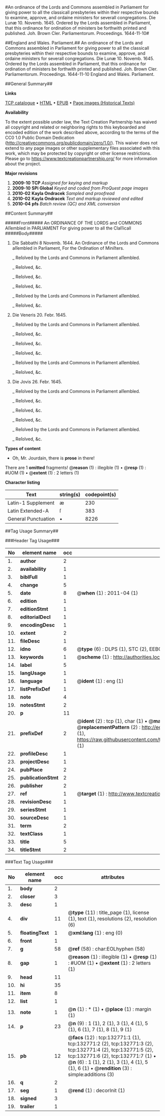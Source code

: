 #An ordinance of the Lords and Commons assembled in Parliament for giving power to all the classicall presbyteries within their respective bounds to examine, approve, and ordaine ministers for severall congregations. Die Lunæ 10. Novemb. 1645. Ordered by the Lords assembled in Parliament, that this ordinance for ordination of ministers be forthwith printed and published. Joh. Brown Cler. Parliamentorum. Proceedings. 1644-11-10#

##England and Wales. Parliament.##
An ordinance of the Lords and Commons assembled in Parliament for giving power to all the classicall presbyteries within their respective bounds to examine, approve, and ordaine ministers for severall congregations. Die Lunæ 10. Novemb. 1645. Ordered by the Lords assembled in Parliament, that this ordinance for ordination of ministers be forthwith printed and published. Joh. Brown Cler. Parliamentorum.
Proceedings. 1644-11-10
England and Wales. Parliament.

##General Summary##

**Links**

[TCP catalogue](http://www.ota.ox.ac.uk/tcp/)  • 
[HTML](http://tei.it.ox.ac.uk/tcp/Texts-HTML/free/A83/A83097.html)  • 
[EPUB](http://tei.it.ox.ac.uk/tcp/Texts-EPUB/free/A83/A83097.epub) • 
[Page images (Historical Texts)](https://historicaltexts.jisc.ac.uk/eebo-99897393e)

**Availability**

To the extent possible under law, the Text Creation Partnership has waived all copyright and related or neighboring rights to this keyboarded and encoded edition of the work described above, according to the terms of the CC0 1.0 Public Domain Dedication (http://creativecommons.org/publicdomain/zero/1.0/). This waiver does not extend to any page images or other supplementary files associated with this work, which may be protected by copyright or other license restrictions. Please go to https://www.textcreationpartnership.org/ for more information about the project.

**Major revisions**

1. __2009-10__ __TCP__ *Assigned for keying and markup*
1. __2009-10__ __SPi Global__ *Keyed and coded from ProQuest page images*
1. __2010-02__ __Kayla Ondracek__ *Sampled and proofread*
1. __2010-02__ __Kayla Ondracek__ *Text and markup reviewed and edited*
1. __2010-04__ __pfs__ *Batch review (QC) and XML conversion*

##Content Summary##

#####Front#####
An ORDINANCE OF THE LORDS and COMMONS Aſſembled in PARLIAMENT For giving power to all the Claſſicall
#####Body#####

1. Die Sabbathi 8 Novemb. 1644. An Ordinance of the Lords and Commons aſſembled in Parliament, For the Ordination of Miniſters.

    _ Reſolved by the Lords and Commons in Parliament aſſembled.

    _ Reſolved, &c.

    _ Reſolved, &c.

    _ Reſolved, &c.

    _ Reſolved by the Lords and Commons in Parliament aſſembled.

    _ Reſolved, &c.

1. Die Veneris 20. Febr. 1645.

    _ Reſolved by the Lords and Commons in Parliament aſſembled.

    _ Reſolved, &c.

    _ Reſolved, &c.

    _ Reſolved, &c.

    _ Reſolved by the Lords and Commons in Parliament aſſembled.

    _ Reſolved, &c.

1. Die Jovis 26. Febr. 1645.

    _ Reſolved by the Lords and Commons in Parliament aſſembled.

    _ Reſolved, &c.

    _ Reſolved, &c.

    _ Reſolved, &c.

    _ Reſolved by the Lords and Commons in Parliament aſſembled.

    _ Reſolved, &c.

**Types of content**

  * Oh, Mr. Jourdain, there is **prose** in there!

There are 1 **omitted** fragments! 
 @__reason__ (1) : illegible (1)  •  @__resp__ (1) : #UOM (1)  •  @__extent__ (1) : 2 letters (1)

**Character listing**


|Text|string(s)|codepoint(s)|
|---|---|---|
|Latin-1 Supplement|æ|230|
|Latin Extended-A|ſ|383|
|General Punctuation|•|8226|

##Tag Usage Summary##

###Header Tag Usage###

|No|element name|occ|attributes|
|---|---|---|---|
|1.|__author__|2||
|2.|__availability__|1||
|3.|__biblFull__|1||
|4.|__change__|5||
|5.|__date__|8| @__when__ (1) : 2011-04 (1)|
|6.|__edition__|1||
|7.|__editionStmt__|1||
|8.|__editorialDecl__|1||
|9.|__encodingDesc__|1||
|10.|__extent__|2||
|11.|__fileDesc__|1||
|12.|__idno__|6| @__type__ (6) : DLPS (1), STC (2), EEBO-CITATION (1), PROQUEST (1), VID (1)|
|13.|__keywords__|1| @__scheme__ (1) : http://authorities.loc.gov/ (1)|
|14.|__label__|5||
|15.|__langUsage__|1||
|16.|__language__|1| @__ident__ (1) : eng (1)|
|17.|__listPrefixDef__|1||
|18.|__note__|4||
|19.|__notesStmt__|2||
|20.|__p__|11||
|21.|__prefixDef__|2| @__ident__ (2) : tcp (1), char (1)  •  @__matchPattern__ (2) : ([0-9\-]+):([0-9IVX]+) (1), (.+) (1)  •  @__replacementPattern__ (2) : http://eebo.chadwyck.com/downloadtiff?vid=$1&page=$2 (1), https://raw.githubusercontent.com/textcreationpartnership/Texts/master/tcpchars.xml#$1 (1)|
|22.|__profileDesc__|1||
|23.|__projectDesc__|1||
|24.|__pubPlace__|2||
|25.|__publicationStmt__|2||
|26.|__publisher__|2||
|27.|__ref__|1| @__target__ (1) : http://www.textcreationpartnership.org/docs/. (1)|
|28.|__revisionDesc__|1||
|29.|__seriesStmt__|1||
|30.|__sourceDesc__|1||
|31.|__term__|2||
|32.|__textClass__|1||
|33.|__title__|5||
|34.|__titleStmt__|2||


###Text Tag Usage###

|No|element name|occ|attributes|
|---|---|---|---|
|1.|__body__|2||
|2.|__closer__|3||
|3.|__desc__|1||
|4.|__div__|11| @__type__ (11) : title_page (1), license (1), text (1), resolutions (2), resolution (6)|
|5.|__floatingText__|1| @__xml:lang__ (1) : eng (0)|
|6.|__front__|1||
|7.|__g__|58| @__ref__ (58) : char:EOLhyphen (58)|
|8.|__gap__|1| @__reason__ (1) : illegible (1)  •  @__resp__ (1) : #UOM (1)  •  @__extent__ (1) : 2 letters (1)|
|9.|__head__|11||
|10.|__hi__|35||
|11.|__item__|8||
|12.|__list__|1||
|13.|__note__|1| @__n__ (1) : * (1)  •  @__place__ (1) : margin (1)|
|14.|__p__|23| @__n__ (9) : 1 (1), 2 (1), 3 (1), 4 (1), 5 (1), 6 (1), 7 (1), 8 (1), 9 (1)|
|15.|__pb__|12| @__facs__ (12) : tcp:132771:1 (1), tcp:132771:2 (2), tcp:132771:3 (2), tcp:132771:4 (2), tcp:132771:5 (2), tcp:132771:6 (2), tcp:132771:7 (1)  •  @__n__ (6) : 1 (1), 2 (1), 3 (1), 4 (1), 5 (1), 6 (1)  •  @__rendition__ (3) : simple:additions (3)|
|16.|__q__|2||
|17.|__seg__|1| @__rend__ (1) : decorInit (1)|
|18.|__signed__|3||
|19.|__trailer__|1||
